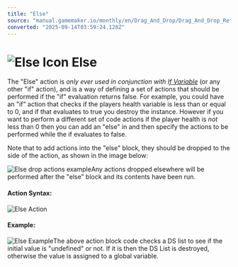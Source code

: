 ```yaml
---
title: "Else"
source: "manual.gamemaker.io/monthly/en/Drag_And_Drop/Drag_And_Drop_Reference/Common/Else.htm"
converted: "2025-09-14T03:59:24.128Z"
---
```


# ![Else Icon](../../../assets/Images/Scripting_Reference/Drag_And_Drop/Reference/Common/i_Common_Else.png) Else

The "Else" action is _only ever used in conjunction with [If Variable](If_Variable.md)_ (or any other "if" action), and is a way of defining a set of actions that should be performed if the "if" evaluation returns false. For example, you could have an "if" action that checks if the players health variable is less than or equal to 0, and if that evaluates to true you destroy the instance. However if you want to perform a different set of code actions if the player health is _not_ less than 0 then you can add an "else" in and then specify the actions to be performed while the if evaluates to false.

Note that to add actions into the "else" block, they should be dropped to the side of the action, as shown in the image below:

![Else drop actions example](../../../assets/Images/Scripting_Reference/Drag_And_Drop/Reference/Common/a_Common_Else_Drop.png)Any actions dropped elsewhere will be performed after the "else" block and its contents have been run.

#### Action Syntax:

![Else Action](../../../assets/Images/Scripting_Reference/Drag_And_Drop/Reference/Common/a_Common_Else.png)

#### Example:

![Else Example](../../../assets/Images/Scripting_Reference/Drag_And_Drop/Reference/Common/e_Common_Else.png)The above action block code checks a DS list to see if the initial value is "undefined" or not. If it is then the DS List is destroyed, otherwise the value is assigned to a global variable.